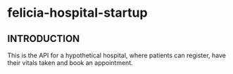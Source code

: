 # felicia-hospital-startup
## INTRODUCTION
This is the API for a hypothetical hospital, where patients can register, have their vitals taken and book an appointment.



